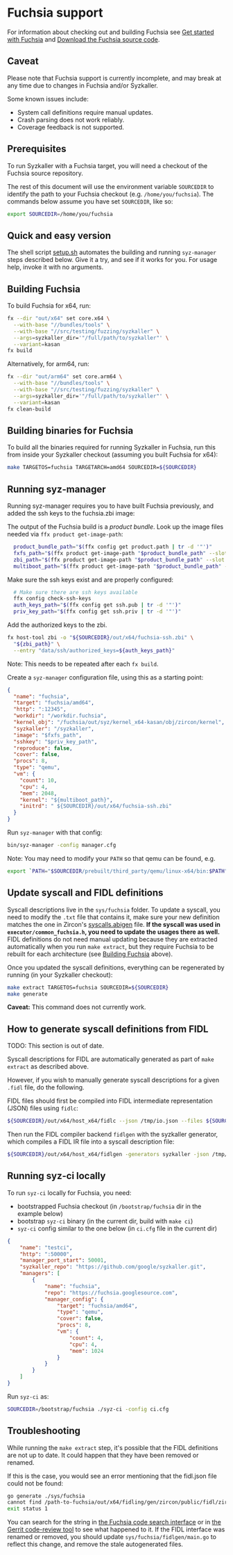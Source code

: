 # Fuchsia support

For information about checking out and building Fuchsia see [Get started with
Fuchsia](https://fuchsia.dev/fuchsia-src/get-started) and [Download the Fuchsia
source code](https://fuchsia.dev/fuchsia-src/get-started/get_fuchsia_source).

## Caveat

Please note that Fuchsia support is currently incomplete, and may break at any
time due to changes in Fuchsia and/or Syzkaller.

Some known issues include:

* System call definitions require manual updates.
* Crash parsing does not work reliably.
* Coverage feedback is not supported.

## Prerequisites

To run Syzkaller with a Fuchsia target, you will need a checkout of the Fuchsia
source repository.

The rest of this document will use the environment variable `SOURCEDIR` to
identify the path to your Fuchsia checkout (e.g. `/home/you/fuchsia`). The
commands below assume you have set `SOURCEDIR`, like so:

```bash
export SOURCEDIR=/home/you/fuchsia
```

## Quick and easy version

The shell script [setup.sh](setup.sh) automates the building and running
`syz-manager` steps described below. Give it a try, and see if it works for you.
For usage help, invoke it with no arguments.

## Building Fuchsia

To build Fuchsia for x64, run:

```bash
fx --dir "out/x64" set core.x64 \
  --with-base "//bundles/tools" \
  --with-base "//src/testing/fuzzing/syzkaller" \
  --args=syzkaller_dir='"/full/path/to/syzkaller"' \
  --variant=kasan
fx build
```

Alternatively, for arm64, run:

```bash
fx --dir "out/arm64" set core.arm64 \
  --with-base "//bundles/tools" \
  --with-base "//src/testing/fuzzing/syzkaller" \
  --args=syzkaller_dir='"/full/path/to/syzkaller"' \
  --variant=kasan
fx clean-build
```

## Building binaries for Fuchsia

To build all the binaries required for running Syzkaller in Fuchsia, run this
from inside your Syzkaller checkout (assuming you built Fuchsia for x64):

```bash
make TARGETOS=fuchsia TARGETARCH=amd64 SOURCEDIR=${SOURCEDIR}
```

## Running syz-manager

Running syz-manager requires you to have built Fuchsia previously, and added the
ssh keys to the fuchsia.zbi image:

The output of the Fuchsia build is a _product bundle_. Look up the image files needed
via `ffx product get-image-path`:

```bash
  product_bundle_path="$(ffx config get product.path | tr -d '"')"
  fxfs_path="$(ffx product get-image-path "$product_bundle_path" --slot a --image-type fxfs)"
  zbi_path="$(ffx product get-image-path "$product_bundle_path" --slot a --image-type zbi)"
  multiboot_path="$(ffx product get-image-path "$product_bundle_path" --slot a --image-type qemu-kernel)"
```

Make sure the ssh keys exist and are properly configured:

```bash
  # Make sure there are ssh keys available
  ffx config check-ssh-keys
  auth_keys_path="$(ffx config get ssh.pub | tr -d '"')"
  priv_key_path="$(ffx config get ssh.priv | tr -d '"')"
```

Add the authorized keys to the zbi.
```bash
fx host-tool zbi -o "${SOURCEDIR}/out/x64/fuchsia-ssh.zbi" \
  "${zbi_path}" \
  --entry "data/ssh/authorized_keys=${auth_keys_path}"
```

Note: This needs to be repeated after each `fx build`.

Create a `syz-manager` configuration file, using this as a starting point:

```json
{
  "name": "fuchsia",
  "target": "fuchsia/amd64",
  "http": ":12345",
  "workdir": "/workdir.fuchsia",
  "kernel_obj": "/fuchsia/out/syz/kernel_x64-kasan/obj/zircon/kernel",
  "syzkaller": "/syzkaller",
  "image": "$fxfs_path",
  "sshkey": "$priv_key_path",
  "reproduce": false,
  "cover": false,
  "procs": 8,
  "type": "qemu",
  "vm": {
    "count": 10,
    "cpu": 4,
    "mem": 2048,
    "kernel": "${multiboot_path}",
    "initrd": " ${SOURCEDIR}/out/x64/fuchsia-ssh.zbi"
  }
}
```

Run `syz-manager` with that config:

```bash
bin/syz-manager -config manager.cfg
```

Note: You may need to modify your `PATH` so that qemu can be found, e.g.

```bash
export `PATH="$SOURCEDIR/prebuilt/third_party/qemu/linux-x64/bin:$PATH"`
```

## Update syscall and FIDL definitions

Syscall descriptions live in the `sys/fuchsia` folder. To update a syscall, you
need to modify the `.txt` file that contains it, make sure your new definition
matches the one in Zircon's
[syscalls.abigen](https://fuchsia.googlesource.com/fuchsia/+/master/zircon/system/public/zircon/syscalls.abigen)
file. **If the syscall was used in `executor/common_fuchsia.h`, you need to
update the usages there as well.** FIDL definitions do not need manual updating
because they are extracted automatically when you run `make extract`, but they
require Fuchsia to be rebuilt for each architecture (see [Building
Fuchsia](#building-fuchsia) above).

Once you updated the syscall definitions, everything can be regenerated by
running (in your Syzkaller checkout):

```bash
make extract TARGETOS=fuchsia SOURCEDIR=${SOURCEDIR}
make generate
```

**Caveat:** This command does not currently work.

## How to generate syscall definitions from FIDL

TODO: This section is out of date.

Syscall descriptions for FIDL are automatically generated as part of `make
extract` as described above.

However, if you wish to manually generate syscall descriptions for a given
`.fidl` file, do the following.

FIDL files should first be compiled into FIDL intermediate representation (JSON)
files using `fidlc`:

```bash
${SOURCEDIR}/out/x64/host_x64/fidlc --json /tmp/io.json --files ${SOURCEDIR}/zircon/system/fidl/fuchsia-io/io.fidl
```

Then run the FIDL compiler backend `fidlgen` with the syzkaller generator, which
compiles a FIDL IR file into a syscall description file:

```bash
${SOURCEDIR}/out/x64/host_x64/fidlgen -generators syzkaller -json /tmp/io.json -output-base fidl_io -include-base fidl_io
```

## Running syz-ci locally

To run `syz-ci` locally for Fuchsia, you need:

- bootstrapped Fuchsia checkout (in `/bootstrap/fuchsia` dir in the example below)
- bootstrap `syz-ci` binary (in the current dir, build with `make ci`)
- `syz-ci` config similar to the one below (in `ci.cfg` file in the current dir)

```json
{
	"name": "testci",
	"http": ":50000",
	"manager_port_start": 50001,
	"syzkaller_repo": "https://github.com/google/syzkaller.git",
	"managers": [
		{
			"name": "fuchsia",
			"repo": "https://fuchsia.googlesource.com",
			"manager_config": {
				"target": "fuchsia/amd64",
				"type": "qemu",
				"cover": false,
				"procs": 8,
				"vm": {
					"count": 4,
					"cpu": 4,
					"mem": 1024
				}
			}
		}
	]
}
```

Run `syz-ci` as:

```bash
SOURCEDIR=/bootstrap/fuchsia ./syz-ci -config ci.cfg
```

## Troubleshooting

While running the `make extract` step, it's possible that the FIDL definitions
are not up to date. It could happen that they have been removed or renamed.

If this is the case, you would see an error mentioning that the fidl.json file
could not be found:

```bash
go generate ./sys/fuchsia
cannot find /path-to-fuchsia/out/x64/fidling/gen/zircon/public/fidl/zircon-ethernet/zircon-ethernet.fidl.json
exit status 1
```

You can search for the string in [the Fuchsia code search
interface](https://cs.opensource.google/fuchsia/fuchsia/+/main:) or in [the
Gerrit code-review tool](https://fuchsia-review.googlesource.com/) to see what
happened to it. If the FIDL interface was renamed or removed, you should update
`sys/fuchsia/fidlgen/main.go` to reflect this change, and remove the stale
autogenerated files.
